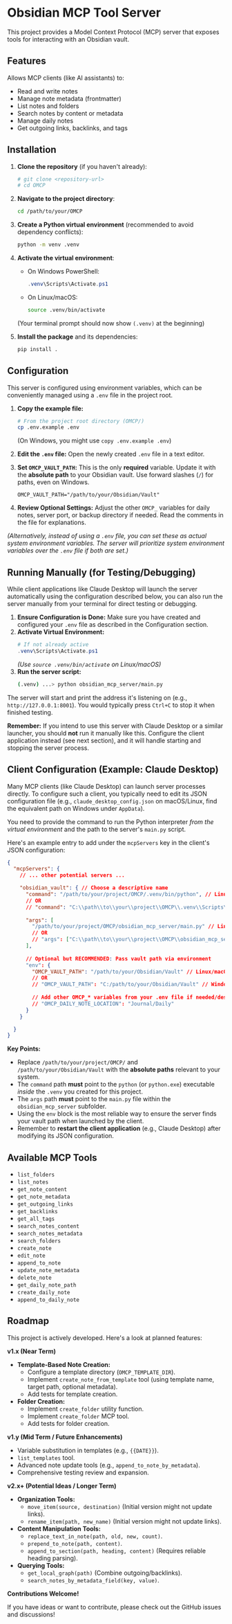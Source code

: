 # Obsidian MCP Tool Server

This project provides a Model Context Protocol (MCP) server that exposes tools for interacting with an Obsidian vault.

## Features

Allows MCP clients (like AI assistants) to:
- Read and write notes
- Manage note metadata (frontmatter)
- List notes and folders
- Search notes by content or metadata
- Manage daily notes
- Get outgoing links, backlinks, and tags

## Installation

1.  **Clone the repository** (if you haven't already):
    ```bash
    # git clone <repository-url>
    # cd OMCP 
    ```

2.  **Navigate to the project directory**:
    ```bash
    cd /path/to/your/OMCP 
    ```

3.  **Create a Python virtual environment** (recommended to avoid dependency conflicts):
    ```bash
    python -m venv .venv 
    ```

4.  **Activate the virtual environment**:
    *   On Windows PowerShell:
        ```powershell
        .venv\Scripts\Activate.ps1 
        ```
    *   On Linux/macOS:
        ```bash
        source .venv/bin/activate 
        ```
    (Your terminal prompt should now show `(.venv)` at the beginning)

5.  **Install the package** and its dependencies:
    ```bash
    pip install . 
    ```

## Configuration

This server is configured using environment variables, which can be conveniently managed using a `.env` file in the project root.

1.  **Copy the example file:**
    ```bash
    # From the project root directory (OMCP/)
    cp .env.example .env 
    ```
    (On Windows, you might use `copy .env.example .env`)

2.  **Edit the `.env` file:**
    Open the newly created `.env` file in a text editor.

3.  **Set `OMCP_VAULT_PATH`:** This is the only **required** variable. Update it with the **absolute path** to your Obsidian vault. Use forward slashes (`/`) for paths, even on Windows.
    ```dotenv
    OMCP_VAULT_PATH="/path/to/your/Obsidian/Vault" 
    ```

4.  **Review Optional Settings:** Adjust the other `OMCP_` variables for daily notes, server port, or backup directory if needed. Read the comments in the file for explanations.

*(Alternatively, instead of using a `.env` file, you can set these as actual system environment variables. The server will prioritize system environment variables over the `.env` file if both are set.)*

## Running Manually (for Testing/Debugging)

While client applications like Claude Desktop will launch the server automatically using the configuration described below, you can also run the server manually from your terminal for direct testing or debugging.

1.  **Ensure Configuration is Done:** Make sure you have created and configured your `.env` file as described in the Configuration section.
2.  **Activate Virtual Environment:**
    ```powershell
    # If not already active
    .venv\Scripts\Activate.ps1 
    ```
    *(Use `source .venv/bin/activate` on Linux/macOS)*
3.  **Run the server script:**
    ```bash
    (.venv) ...> python obsidian_mcp_server/main.py 
    ```

The server will start and print the address it's listening on (e.g., `http://127.0.0.1:8001`). You would typically press `Ctrl+C` to stop it when finished testing.

**Remember:** If you intend to use this server with Claude Desktop or a similar launcher, you should **not** run it manually like this. Configure the client application instead (see next section), and it will handle starting and stopping the server process.

## Client Configuration (Example: Claude Desktop)

Many MCP clients (like Claude Desktop) can launch server processes directly. To configure such a client, you typically need to edit its JSON configuration file (e.g., `claude_desktop_config.json` on macOS/Linux, find the equivalent path on Windows under `AppData`).

You need to provide the command to run the Python interpreter *from the virtual environment* and the path to the server's `main.py` script.

Here's an example entry to add under the `mcpServers` key in the client's JSON configuration:

```json
{
  "mcpServers": {
    // ... other potential servers ...

    "obsidian_vault": { // Choose a descriptive name
      "command": "/path/to/your/project/OMCP/.venv/bin/python", // Linux/macOS Example
      // OR
      // "command": "C:\\path\\to\\your\\project\\OMCP\\.venv\\Scripts\\python.exe", // Windows Example (Note escaped backslashes)
      
      "args": [
        "/path/to/your/project/OMCP/obsidian_mcp_server/main.py" // Linux/macOS Example
        // OR
        // "args": ["C:\\path\\to\\your\\project\\OMCP\\obsidian_mcp_server\\main.py"] // Windows Example
      ],
      
      // Optional but RECOMMENDED: Pass vault path via environment
      "env": { 
        "OMCP_VAULT_PATH": "/path/to/your/Obsidian/Vault" // Linux/macOS Example
        // OR
        // "OMCP_VAULT_PATH": "C:/path/to/your/Obsidian/Vault" // Windows Example (Forward slashes often work better in env vars)
        
        // Add other OMCP_* variables from your .env file if needed/desired
        // "OMCP_DAILY_NOTE_LOCATION": "Journal/Daily"
      }
    }

  }
}
```

**Key Points:**

*   Replace `/path/to/your/project/OMCP/` and `/path/to/your/Obsidian/Vault` with the **absolute paths** relevant to your system.
*   The `command` path **must** point to the `python` (or `python.exe`) executable *inside* the `.venv` you created for this project.
*   The `args` path **must** point to the `main.py` file within the `obsidian_mcp_server` subfolder.
*   Using the `env` block is the most reliable way to ensure the server finds your vault path when launched by the client.
*   Remember to **restart the client application** (e.g., Claude Desktop) after modifying its JSON configuration.

## Available MCP Tools

*   `list_folders`
*   `list_notes`
*   `get_note_content`
*   `get_note_metadata`
*   `get_outgoing_links`
*   `get_backlinks`
*   `get_all_tags`
*   `search_notes_content`
*   `search_notes_metadata`
*   `search_folders`
*   `create_note`
*   `edit_note`
*   `append_to_note`
*   `update_note_metadata`
*   `delete_note`
*   `get_daily_note_path`
*   `create_daily_note`
*   `append_to_daily_note`

## Roadmap

This project is actively developed. Here's a look at planned features:

**v1.x (Near Term)**

*   **Template-Based Note Creation:**
    *   Configure a template directory (`OMCP_TEMPLATE_DIR`).
    *   Implement `create_note_from_template` tool (using template name, target path, optional metadata).
    *   Add tests for template creation.
*   **Folder Creation:**
    *   Implement `create_folder` utility function.
    *   Implement `create_folder` MCP tool.
    *   Add tests for folder creation.

**v1.y (Mid Term / Future Enhancements)**

*   Variable substitution in templates (e.g., `{{DATE}}`).
*   `list_templates` tool.
*   Advanced note update tools (e.g., `append_to_note_by_metadata`).
*   Comprehensive testing review and expansion.

**v2.x+ (Potential Ideas / Longer Term)**

*   **Organization Tools:**
    *   `move_item(source, destination)` (Initial version might not update links).
    *   `rename_item(path, new_name)` (Initial version might not update links).
*   **Content Manipulation Tools:**
    *   `replace_text_in_note(path, old, new, count)`.
    *   `prepend_to_note(path, content)`.
    *   `append_to_section(path, heading, content)` (Requires reliable heading parsing).
*   **Querying Tools:**
    *   `get_local_graph(path)` (Combine outgoing/backlinks).
    *   `search_notes_by_metadata_field(key, value)`.

**Contributions Welcome!**

If you have ideas or want to contribute, please check out the GitHub issues and discussions!